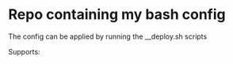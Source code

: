 # Repo containing my bash config

The config can be applied by running the __deploy.sh scripts

Supports:
